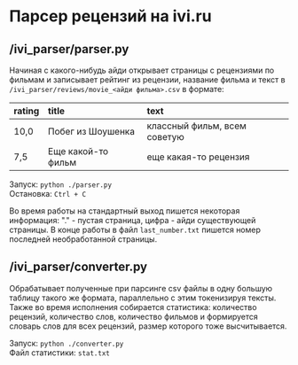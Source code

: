 # Парсер рецензий на ivi.ru

## /ivi_parser/parser.py

Начиная с какого-нибудь айди открывает страницы с рецензиями по фильмам и записывает рейтинг из рецензии, название фильма и текст в ```/ivi_parser/reviews/movie_<айди фильма>.csv``` в формате:

| rating | title              | text                         |
|:------ |:------------------ |:---------------------------- |
| 10,0   | Побег из Шоушенка  | классный фильм, всем советую |
| 7,5    | Еще какой-то фильм | еще какая-то рецензия        |

Запуск: ```python ./parser.py```  
Остановка: ```Ctrl + C```

Во время работы на стандартный выход пишется некоторая информация: "." - пустая страница, цифра - айди существующей страницы. В конце работы в файл ```last_number.txt``` пишется номер последней необработанной страницы.

## /ivi_parser/converter.py

Обрабатывает полученные при парсинге csv файлы в одну большую таблицу такого же формата, параллельно с этим токенизируя тексты. Также во время исполнения собирается статистика: количество рецензий, количество слов, количество фильмов и формируется словарь слов для всех рецензий, размер которого тоже высчитывается.

Запуск: ```python ./converter.py```  
Файл статистики: ```stat.txt```